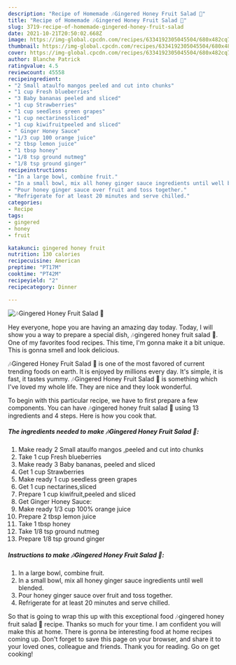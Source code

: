 ```yaml
---
description: "Recipe of Homemade 🎶Gingered Honey Fruit Salad 🎵"
title: "Recipe of Homemade 🎶Gingered Honey Fruit Salad 🎵"
slug: 3719-recipe-of-homemade-gingered-honey-fruit-salad
date: 2021-10-21T20:50:02.668Z
image: https://img-global.cpcdn.com/recipes/6334192305045504/680x482cq70/gingered-honey-fruit-salad-recipe-main-photo.jpg
thumbnail: https://img-global.cpcdn.com/recipes/6334192305045504/680x482cq70/gingered-honey-fruit-salad-recipe-main-photo.jpg
cover: https://img-global.cpcdn.com/recipes/6334192305045504/680x482cq70/gingered-honey-fruit-salad-recipe-main-photo.jpg
author: Blanche Patrick
ratingvalue: 4.5
reviewcount: 45558
recipeingredient:
- "2 Small ataulfo mangos peeled and cut into chunks"
- "1 cup Fresh blueberries"
- "3 Baby bananas peeled and sliced"
- "1 cup Strawberries"
- "1 cup seedless green grapes"
- "1 cup nectarinessliced"
- "1 cup kiwifruitpeeled and sliced"
- " Ginger Honey Sauce"
- "1/3 cup 100 orange juice"
- "2 tbsp lemon juice"
- "1 tbsp honey"
- "1/8 tsp ground nutmeg"
- "1/8 tsp ground ginger"
recipeinstructions:
- "In a large bowl, combine fruit."
- "In a small bowl, mix all honey ginger sauce ingredients until well blended."
- "Pour honey ginger sauce over fruit and toss together."
- "Refrigerate for at least 20 minutes and serve chilled."
categories:
- Recipe
tags:
- gingered
- honey
- fruit

katakunci: gingered honey fruit 
nutrition: 130 calories
recipecuisine: American
preptime: "PT17M"
cooktime: "PT42M"
recipeyield: "2"
recipecategory: Dinner

---
```



![🎶Gingered Honey Fruit Salad 🎵](https://img-global.cpcdn.com/recipes/6334192305045504/680x482cq70/gingered-honey-fruit-salad-recipe-main-photo.jpg)

Hey everyone, hope you are having an amazing day today. Today, I will show you a way to prepare a special dish, 🎶gingered honey fruit salad 🎵. One of my favorites food recipes. This time, I'm gonna make it a bit unique. This is gonna smell and look delicious.



🎶Gingered Honey Fruit Salad 🎵 is one of the most favored of current trending foods on earth. It is enjoyed by millions every day. It's simple, it is fast, it tastes yummy. 🎶Gingered Honey Fruit Salad 🎵 is something which I've loved my whole life. They are nice and they look wonderful.


To begin with this particular recipe, we have to first prepare a few components. You can have 🎶gingered honey fruit salad 🎵 using 13 ingredients and 4 steps. Here is how you cook that.

<!--inarticleads1-->

##### The ingredients needed to make 🎶Gingered Honey Fruit Salad 🎵:

1. Make ready 2 Small ataulfo mangos ,peeled and cut into chunks
1. Take 1 cup Fresh blueberries
1. Make ready 3 Baby bananas, peeled and sliced
1. Get 1 cup Strawberries
1. Make ready 1 cup seedless green grapes
1. Get 1 cup nectarines,sliced
1. Prepare 1 cup kiwifruit,peeled and sliced
1. Get  Ginger Honey Sauce:
1. Make ready 1/3 cup 100% orange juice
1. Prepare 2 tbsp lemon juice
1. Take 1 tbsp honey
1. Take 1/8 tsp ground nutmeg
1. Prepare 1/8 tsp ground ginger




<!--inarticleads2-->

##### Instructions to make 🎶Gingered Honey Fruit Salad 🎵:

1. In a large bowl, combine fruit.
1. In a small bowl, mix all honey ginger sauce ingredients until well blended.
1. Pour honey ginger sauce over fruit and toss together.
1. Refrigerate for at least 20 minutes and serve chilled.




So that is going to wrap this up with this exceptional food 🎶gingered honey fruit salad 🎵 recipe. Thanks so much for your time. I am confident you will make this at home. There is gonna be interesting food at home recipes coming up. Don't forget to save this page on your browser, and share it to your loved ones, colleague and friends. Thank you for reading. Go on get cooking!

